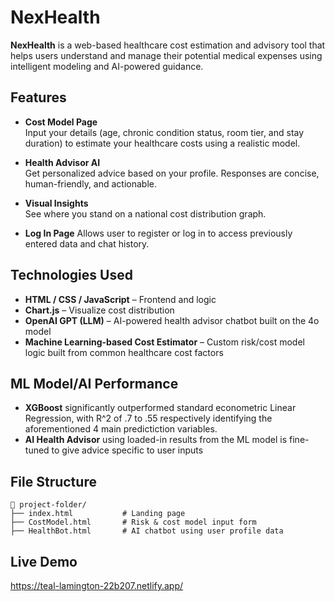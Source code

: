 # NexHealth

**NexHealth** is a web-based healthcare cost estimation and advisory tool that helps users understand and manage their potential medical expenses using intelligent modeling and AI-powered guidance.

##  Features

-  **Cost Model Page**  
  Input your details (age, chronic condition status, room tier, and stay duration) to estimate your healthcare costs using a realistic model.

-  **Health Advisor AI**  
  Get personalized advice based on your profile. Responses are concise, human-friendly, and actionable.

-  **Visual Insights**  
  See where you stand on a national cost distribution graph.

-  **Log In Page**
  Allows user to register or log in to access previously entered data and chat history.

##  Technologies Used

- **HTML / CSS / JavaScript** – Frontend and logic
- **Chart.js** – Visualize cost distribution
- **OpenAI GPT (LLM)** – AI-powered health advisor chatbot built on the 4o model
- **Machine Learning-based Cost Estimator** – Custom risk/cost model logic built from common healthcare cost factors

##  ML Model/AI Performance

- **XGBoost** significantly outperformed standard econometric Linear Regression, with R^2 of .7 to .55 respectively identifying the aforementioned 4 main predictiction variables.
- **AI Health Advisor** using loaded-in results from the ML model is fine-tuned to give advice specific to user inputs

##  File Structure

```
📁 project-folder/
├── index.html           # Landing page
├── CostModel.html       # Risk & cost model input form
├── HealthBot.html       # AI chatbot using user profile data
```

##  Live Demo
https://teal-lamington-22b207.netlify.app/
